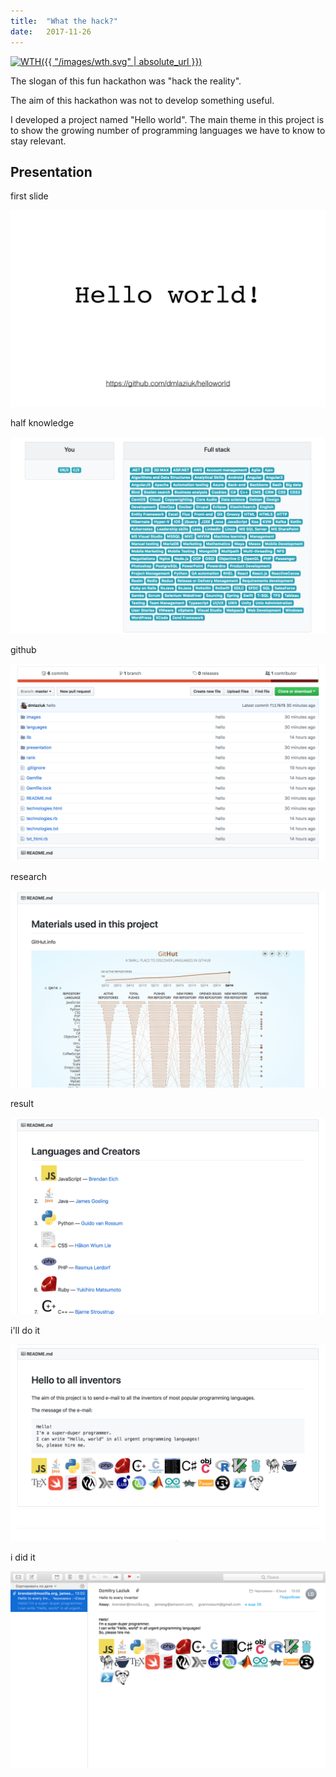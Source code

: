 ```yaml
---
title:  "What the hack?"
date:   2017-11-26
---
```

[![WTH]({{ "/images/wth.svg" | absolute_url }})][WTH]

The slogan of this fun hackathon was "hack the reality".

The aim of this hackathon was not to develop something useful.

I developed a project named "Hello world".
The main theme in this project is to show the growing number of programming languages we have to know to stay relevant.

## Presentation

first slide

[![Hello](https://github.com/dmlaziuk/helloworld/raw/master/presentation/hello.png)][GitHub]

half knowledge

[![fullstack](https://github.com/dmlaziuk/helloworld/raw/master/presentation/fullstack.png)][GitHub]

github

[![github](https://github.com/dmlaziuk/helloworld/raw/master/presentation/github.png)][GitHub]

research

[![rank](https://github.com/dmlaziuk/helloworld/raw/master/presentation/rank.png)][GitHub]

result

[![languages](https://github.com/dmlaziuk/helloworld/raw/master/presentation/languages.png)][GitHub]

i'll do it

[![email](https://github.com/dmlaziuk/helloworld/raw/master/presentation/email.png)][GitHub]

i did it

[![send](https://github.com/dmlaziuk/helloworld/raw/master/presentation/send.png)][GitHub]

[WTH]: http://wth.by
[GitHub]: https://github.com/dmlaziuk/helloworld.git
